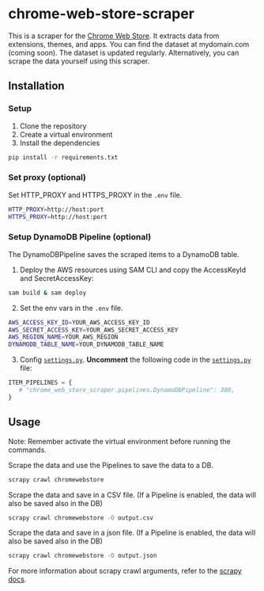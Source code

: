 # chrome-web-store-scraper

This is a scraper for the [Chrome Web Store](https://chromewebstore.google.com/). It extracts data from extensions, themes, and apps.  You can find the dataset at mydomain.com (coming soon). The dataset is updated regularly. Alternatively, you can scrape the data yourself using this scraper.

## Installation

### Setup

1. Clone the repository
2. Create a virtual environment
3. Install the dependencies
```bash
pip install -r requirements.txt
```


### Set proxy (optional)
Set HTTP_PROXY and HTTPS_PROXY in the `.env` file.
```bash
HTTP_PROXY=http://host:port
HTTPS_PROXY=http://host:port
```

### Setup DynamoDB Pipeline (optional)
The DynamoDBPipeline saves the scraped items to a DynamoDB table.

1. Deploy the AWS resources using SAM CLI and copy the AccessKeyId and SecretAccessKey:
```bash
sam build & sam deploy
```
2. Set the env vars in the `.env` file.
```bash
AWS_ACCESS_KEY_ID=YOUR_AWS_ACCESS_KEY_ID
AWS_SECRET_ACCESS_KEY=YOUR_AWS_SECRET_ACCESS_KEY
AWS_REGION_NAME=YOUR_AWS_REGION
DYNAMODB_TABLE_NAME=YOUR_DYNAMODB_TABLE_NAME
```
3. Config [`settings.py`](chrome_web_store_scraper/settings.py). **Uncomment** the following code in the [`settings.py`](chrome_web_store_scraper/settings.py) file:
```python
ITEM_PIPELINES = {
   # "chrome_web_store_scraper.pipelines.DynamoDbPipeline": 300,
}
```

## Usage
Note: Remember activate the virtual environment before running the commands.

Scrape the data and use the Pipelines to save the data to a DB.
```bash
scrapy crawl chromewebstore
```

Scrape the data and save in a CSV file. (If a Pipeline is enabled, the data will also be saved also in the DB)
```bash
scrapy crawl chromewebstore -O output.csv
```

Scrape the data and save in a json file. (If a Pipeline is enabled, the data will also be saved also in the DB)
```bash
scrapy crawl chromewebstore -O output.json
```

For more information about scrapy crawl arguments, refer to the [scrapy docs](https://docs.scrapy.org/en/latest/topics/commands.html#std-command-crawl).
